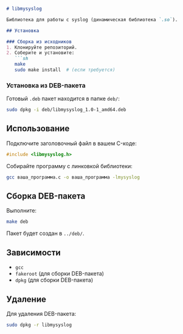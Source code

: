 ```markdown
# libmysyslog

Библиотека для работы с syslog (динамическая библиотека `.so`).

## Установка

### Сборка из исходников
1. Клонируйте репозиторий.
2. Соберите и установите:
   ```sh
   make
   sudo make install  # (если требуется)
   ```

### Установка из DEB-пакета
Готовый `.deb` пакет находится в папке `deb/`:
```sh
sudo dpkg -i deb/libmysyslog_1.0-1_amd64.deb
```

## Использование
Подключите заголовочный файл в вашем C-коде:
```c
#include <libmysyslog.h>
```
Собирайте программу с линковкой библиотеки:
```sh
gcc ваша_программа.c -o ваша_программа -lmysyslog
```

## Сборка DEB-пакета
Выполните:
```sh
make deb
```
Пакет будет создан в `../deb/`.

## Зависимости
- `gcc`
- `fakeroot` (для сборки DEB-пакета)
- `dpkg` (для сборки DEB-пакета)

## Удаление
Для удаления DEB-пакета:
```sh
sudo dpkg -r libmysyslog
```
